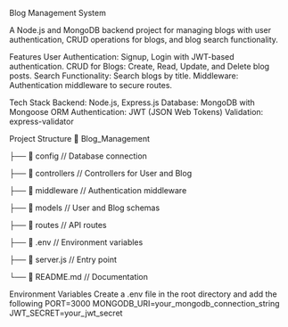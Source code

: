 Blog Management System

A Node.js and MongoDB backend project for managing blogs with user authentication, CRUD operations for blogs, and blog search functionality.

Features
User Authentication: Signup, Login with JWT-based authentication.
CRUD for Blogs: Create, Read, Update, and Delete blog posts.
Search Functionality: Search blogs by title.
Middleware: Authentication middleware to secure routes.

Tech Stack
Backend: Node.js, Express.js
Database: MongoDB with Mongoose ORM
Authentication: JWT (JSON Web Tokens)
Validation: express-validator

Project Structure
📁 Blog_Management

├── 📁 config        // Database connection

├── 📁 controllers   // Controllers for User and Blog

├── 📁 middleware    // Authentication middleware

├── 📁 models        // User and Blog schemas

├── 📁 routes        // API routes

├── 📄 .env          // Environment variables

├── 📄 server.js     // Entry point

└── 📄 README.md     // Documentation

Environment Variables
Create a .env file in the root directory and add the following
PORT=3000
MONGODB_URI=your_mongodb_connection_string
JWT_SECRET=your_jwt_secret
